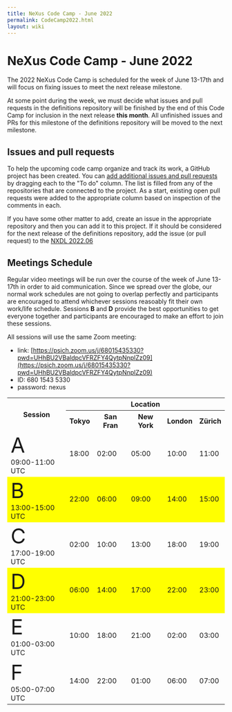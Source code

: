 ```yaml
---
title: NeXus Code Camp - June 2022
permalink: CodeCamp2022.html
layout: wiki
---
```

NeXus Code Camp - June 2022
===========================

The 2022 NeXus Code Camp is scheduled for the week of June 13-17th and will focus on fixing issues to meet the next release milestone.

At some point during the week, we must decide what issues and pull requests in the definitions repository will be finished
by the end of this Code Camp for inclusion in the next release **this month**.  All unfinished issues
and PRs for this milestone of the definitions repository will be moved to the next milestone.

## Issues and pull requests

To help the upcoming code camp organize and track its work, a GitHub project has
been created.  You can [add additional issues and pull
requests](https://github.com/orgs/nexusformat/projects/1?add_cards_query=is%3Aopen)
by dragging each to the "To do" column.  The list is filled from any of the
repositories that are connected to the project.  As a start, existing open pull
requests were added to the appropriate column based on inspection of the comments in each.

If you have some other matter to add, create an issue in the appropriate repository
and then you can add it to this project.  If it should be considered for the next
release of the definitions repository, add the issue (or pull request) to the
[NXDL 2022.06](https://github.com/nexusformat/definitions/milestone/12)

## Meetings Schedule

Regular video meetings will be run over the course of the week of June 13-17th in order to aid communication. Since we spread over the globe, our normal work schedules are not going to overlap perfectly and participants are encouraged to attend whichever sessions reasoably fit their own work/life schedule. Sessions **B** and **D** provide the best opportunities to get everyone together and participants are encouraged to make an effort to join these sessions.

All sessions will use the same Zoom meeting:
* link: [https://psich.zoom.us/j/68015435330?pwd=UHhBU2VBaldpcVFRZFY4QytpNnplZz09](https://psich.zoom.us/j/68015435330?pwd=UHhBU2VBaldpcVFRZFY4QytpNnplZz09)
* ID: 680 1543 5330
* password: nexus

<table>
<TR><TH rowspan="2"> Session </TH><TH colspan="5"> Location </TH></TR>
<TR><TH>Tokyo</TH><TH>San Fran</TH><TH>New York</TH><TH>London</TH><TH>Zürich</TH></TR>
<TR><TD> <font size="+10">A</font> <BR>09:00-11:00 UTC</TD><TD>18:00</TD><TD>02:00</TD><TD>05:00</TD><TD>10:00</TD><TD>11:00</TD></TR>
<TR bgcolor="yellow"><TD> <font size="+10">B</font> <BR>13:00-15:00 UTC</TD><TD>22:00</TD><TD>06:00</TD><TD>09:00</TD><TD>14:00</TD><TD>15:00</TD></TR>
<TR><TD> <font size="+10">C</font> <BR>17:00-19:00 UTC</TD><TD>02:00</TD><TD>10:00</TD><TD>13:00</TD><TD>18:00</TD><TD>19:00</TD></TR>
<TR bgcolor="yellow"><TD> <font size="+10">D</font> <BR>21:00-23:00 UTC</TD><TD>06:00</TD><TD>14:00</TD><TD>17:00</TD><TD>22:00</TD><TD>23:00</TD></TR>
<TR><TD> <font size="+10">E</font> <BR>01:00-03:00 UTC</TD><TD>10:00</TD><TD>18:00</TD><TD>21:00</TD><TD>02:00</TD><TD>03:00</TD></TR>
<TR><TD> <font size="+10">F</font> <BR>05:00-07:00 UTC</TD><TD>14:00</TD><TD>22:00</TD><TD>01:00</TD><TD>06:00</TD><TD>07:00</TD></TR>
</table>


